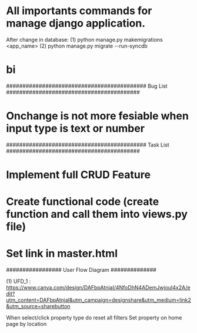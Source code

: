 # All importants commands for manage django application. 
After change in database: 
(1) python manage.py makemigrations <app_name>
(2) python manage.py migrate --run-syncdb 

# bi 
########################################### Bug List #########################################  
# Onchange is not more fesiable when input type is text or number 

########################################### Task List ######################################### 

# Implement full CRUD Feature 

# Create functional code (create function and call them into views.py file)  

# Set link in master.html  

################# User Flow Diagram ############## 

(1) UFD_1 : https://www.canva.com/design/DAFbpAtnjaI/4NfoDhN4ADemJwjouI4x2A/edit?utm_content=DAFbpAtnjaI&utm_campaign=designshare&utm_medium=link2&utm_source=sharebutton 

When select/click property type do reset all filters 
Set property on home page by location 